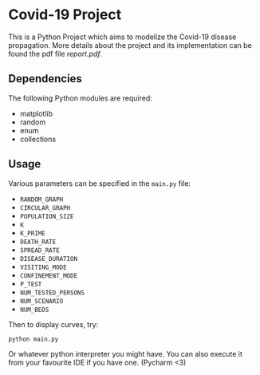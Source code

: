 Covid-19 Project
================

This is a Python Project which aims to modelize the Covid-19 disease propagation.
More details about the project and its implementation can be found the pdf file *report.pdf*.

Dependencies
------------
The following Python modules are required:

 - matplotlib
 - random
 - enum
 - collections  
 
Usage
-----
Various parameters can be specified in the `main.py` file:

- `RANDOM_GRAPH`
- `CIRCULAR_GRAPH`
- `POPULATION_SIZE`
- `K`
- `K_PRIME`
- `DEATH_RATE`
- `SPREAD_RATE`
- `DISEASE_DURATION`
- `VISITING_MODE`
- `CONFINEMENT_MODE`
- `P_TEST`
- `NUM_TESTED_PERSONS`
- `NUM_SCENARIO`
- `NUM_BEDS`

Then to display curves, try:

`python main.py`

Or whatever python interpreter you might have.
You can also execute it from your favourite IDE if you have one. (Pycharm <3)
